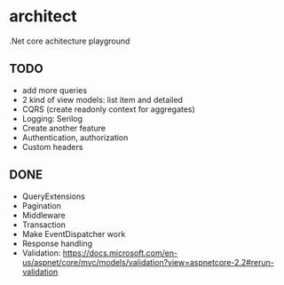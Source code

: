 # architect
.Net core achitecture playground

## TODO

* add more queries
* 2 kind of view models: list item and detailed
* CQRS (create readonly context for aggregates)
* Logging: Serilog
* Create another feature
* Authentication, authorization
* Custom headers

## DONE

* QueryExtensions
* Pagination
* Middleware
* Transaction
* Make EventDispatcher work
* Response handling
* Validation: https://docs.microsoft.com/en-us/aspnet/core/mvc/models/validation?view=aspnetcore-2.2#rerun-validation
